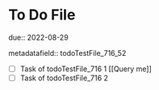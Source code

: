 # To Do File

due:: 2022-08-29

metadatafield:: todoTestFile_716\_52

- [ ] Task of todoTestFile_716 1 [[Query me]]
- [ ] Task of todoTestFile_716 2
